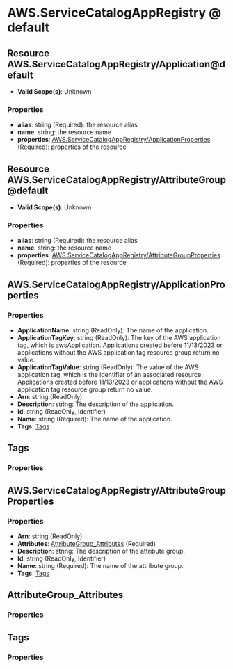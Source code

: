 # AWS.ServiceCatalogAppRegistry @ default

## Resource AWS.ServiceCatalogAppRegistry/Application@default
* **Valid Scope(s)**: Unknown
### Properties
* **alias**: string (Required): the resource alias
* **name**: string: the resource name
* **properties**: [AWS.ServiceCatalogAppRegistry/ApplicationProperties](#awsservicecatalogappregistryapplicationproperties) (Required): properties of the resource

## Resource AWS.ServiceCatalogAppRegistry/AttributeGroup@default
* **Valid Scope(s)**: Unknown
### Properties
* **alias**: string (Required): the resource alias
* **name**: string: the resource name
* **properties**: [AWS.ServiceCatalogAppRegistry/AttributeGroupProperties](#awsservicecatalogappregistryattributegroupproperties) (Required): properties of the resource

## AWS.ServiceCatalogAppRegistry/ApplicationProperties
### Properties
* **ApplicationName**: string (ReadOnly): The name of the application. 
* **ApplicationTagKey**: string (ReadOnly): The key of the AWS application tag, which is awsApplication. Applications created before 11/13/2023 or applications without the AWS application tag resource group return no value.
* **ApplicationTagValue**: string (ReadOnly): The value of the AWS application tag, which is the identifier of an associated resource. Applications created before 11/13/2023 or applications without the AWS application tag resource group return no value. 
* **Arn**: string (ReadOnly)
* **Description**: string: The description of the application. 
* **Id**: string (ReadOnly, Identifier)
* **Name**: string (Required): The name of the application. 
* **Tags**: [Tags](#tags)

## Tags
### Properties

## AWS.ServiceCatalogAppRegistry/AttributeGroupProperties
### Properties
* **Arn**: string (ReadOnly)
* **Attributes**: [AttributeGroup_Attributes](#attributegroupattributes) (Required)
* **Description**: string: The description of the attribute group. 
* **Id**: string (ReadOnly, Identifier)
* **Name**: string (Required): The name of the attribute group. 
* **Tags**: [Tags](#tags)

## AttributeGroup_Attributes
### Properties

## Tags
### Properties


